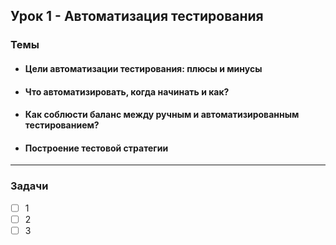 ## Урок 1 - Автоматизация тестирования
### Темы
- ####  Цели автоматизации тестирования: плюсы и минусы
- ####  Что автоматизировать, когда начинать и как?
- ####  Как соблюсти баланс между ручным и автоматизированным тестированием?
- ####  Построение тестовой стратегии
____

### Задачи
- [ ] 1
- [ ] 2
- [ ] 3
